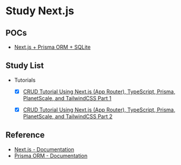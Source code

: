 # Study Next.js

## POCs

- [Next.js + Prisma ORM + SQLite](./pocs/prisma-sqlite/Readme.md)

## Study List

- Tutorials
  - [x] [CRUD Tutorial Using Next.js (App Router), TypeScript, Prisma, PlanetScale, and TailwindCSS Part 1](https://medium.com/@irwantoalvin/crud-tutorial-using-next-js-app-router-typescript-prisma-planetscale-and-tailwindcss-part-1-a4b6687eecdf)
  - [x] [CRUD Tutorial Using Next.js (App Router), TypeScript, Prisma, PlanetScale, and TailwindCSS Part 2](https://medium.com/@irwantoalvin/crud-tutorial-using-next-js-app-router-typescript-prisma-planetscale-and-tailwindcss-part-2-ca5efb261953)


## Reference

- [Next.js - Documentation](https://nextjs.org/docs)
- [Prisma ORM - Documentation](https://www.prisma.io/docs/getting-started/quickstart)